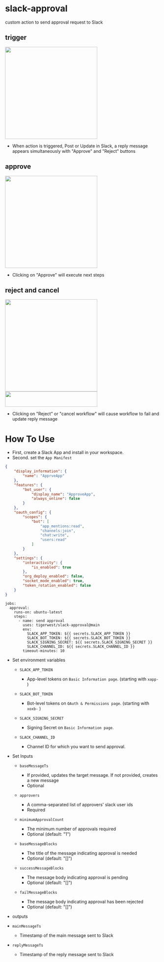 # slack-approval

custom action to send approval request to Slack


## trigger
<image src="img/approve_at_reply.png" width="300" height="300" />

- When action is triggered, Post or Update in Slack, a reply message appears simultaneously with "Approve" and "Reject" buttons
## approve
<image src="img/approved.png" width="300" height="300" />

- Clicking on "Approve" will execute next steps

## reject and cancel
<image src="img/rejected.png" width="300" height="300" />
<image src="img/canceled.png" width="300" height="50" />

- Clicking on "Reject" or "cancel workflow" will cause workflow to fail and update reply message





# How To Use

- First, create a Slack App and install in your workspace.
- Second. set the `App Manifest`
```json
{
    "display_information": {
        "name": "ApprveApp"
    },
    "features": {
        "bot_user": {
            "display_name": "ApproveApp",
            "always_online": false
        }
    },
    "oauth_config": {
        "scopes": {
            "bot": [
                "app_mentions:read",
                "channels:join",
                "chat:write",
                "users:read"
            ]
        }
    },
    "settings": {
        "interactivity": {
            "is_enabled": true
        },
        "org_deploy_enabled": false,
        "socket_mode_enabled": true,
        "token_rotation_enabled": false
    }
}
```

```
jobs:
  approval:
    runs-on: ubuntu-latest
    steps:
      - name: send approval
        uses: tigerwest/slack-approval@main
        env:
          SLACK_APP_TOKEN: ${{ secrets.SLACK_APP_TOKEN }}
          SLACK_BOT_TOKEN: ${{ secrets.SLACK_BOT_TOKEN }}
          SLACK_SIGNING_SECRET: ${{ secrets.SLACK_SIGNING_SECRET }}
          SLACK_CHANNEL_ID: ${{ secrets.SLACK_CHANNEL_ID }}
        timeout-minutes: 10
```

- Set environment variables

  - `SLACK_APP_TOKEN`

    - App-level tokens on `Basic Information page`. (starting with `xapp-` )

  - `SLACK_BOT_TOKEN`

    - Bot-level tokens on `OAuth & Permissions page`. (starting with `xoxb-` )

  - `SLACK_SIGNING_SECRET`

    - Signing Secret on `Basic Information page`.

  - `SLACK_CHANNEL_ID`

    - Channel ID for which you want to send approval.

- Set Inputs

  - `baseMessageTs`
    - If provided, updates the target message. If not provided, creates a new message
    - Optional

  - `approvers`
    - A comma-separated list of approvers' slack user ids
    - Required

  - `minimumApprovalCount`
    - The minimum number of approvals required
    - Optional (default: "1")

  - `baseMessageBlocks`
    - The title of the message indicating approval is needed
    - Optional (default: "[]")

  - `successMessageBlocks`
    - The message body indicating approval is pending
    - Optional (default: "[]")

  - `failMessageBlocks`
    - The message body indicating approval has been rejected
    - Optional (default: "[]")


- outputs

- `mainMessageTs`
  - Timestamp of the main message sent to Slack

- `replyMessageTs`
  - Timestamp of the reply message sent to Slack 

